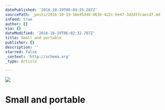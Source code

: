 ```yaml
---
datePublished: '2016-10-19T06:04:25.287Z'
sourcePath: _posts/2016-10-19-16e45d46-863b-422c-be47-3d2dffcaecd7.md
inFeed: true
author: []
via: {}
dateModified: '2016-10-19T06:02:32.787Z'
title: Small and portable
publisher: {}
description: ''
starred: false
_context: 'http://schema.org'
_type: Article

---
```

![](https://the-grid-user-content.s3-us-west-2.amazonaws.com/0a24dd91-08a7-49c6-b56b-22acaa5956c3.jpg)

# Small and portable